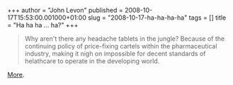 +++
author = "John Levon"
published = 2008-10-17T15:53:00.001000+01:00
slug = "2008-10-17-ha-ha-ha-ha"
tags = []
title = "Ha ha ha ... ha?"
+++
> Why aren't there any headache tablets in the jungle? Because of the
> continuing policy of price-fixing cartels within the pharmaceutical
> industry, making it nigh on impossible for decent standards of
> helathcare to operate in the developing world.

[More](http://www.listopia.co.uk/list.php?l=276).
